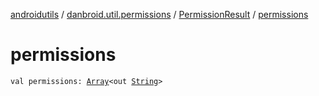 [androidutils](../../index.md) / [danbroid.util.permissions](../index.md) / [PermissionResult](index.md) / [permissions](./permissions.md)

# permissions

`val permissions: `[`Array`](https://kotlinlang.org/api/latest/jvm/stdlib/kotlin/-array/index.html)`<out `[`String`](https://kotlinlang.org/api/latest/jvm/stdlib/kotlin/-string/index.html)`>`